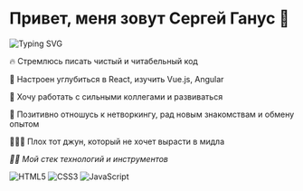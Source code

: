 <!-- ### Hi there 👋 -->

<!--
**sergeyganus/sergeyganus** is a ✨ _special_ ✨ repository because its `README.md` (this file) appears on your GitHub profile.

Here are some ideas to get you started:

- 🔭 I’m currently working on ...
- 🌱 I’m currently learning ...
- 👯 I’m looking to collaborate on ...
- 🤔 I’m looking for help with ...
- 💬 Ask me about ...
- 📫 How to reach me: ...
- 😄 Pronouns: ...
- ⚡ Fun fact: ...
-->

<h1 align="left">Привет, меня зовут Сергей Ганус 👋</h1>
<img src="https://readme-typing-svg.herokuapp.com?font=Fira+Code&pause=1000&color=784CF7&random=false&width=435&lines=Frontend-%D1%80%D0%B0%D0%B7%D1%80%D0%B0%D0%B1%D0%BE%D1%82%D1%87%D0%B8%D0%BA+%D0%B8%D0%B7+%D0%A0%D0%BE%D1%81%D1%81%D0%B8%D0%B8;%D0%A0%D0%B0%D0%B4+%D0%B7%D0%BD%D0%B0%D0%BA%D0%BE%D0%BC%D1%81%D1%82%D0%B2%D1%83" alt="Typing SVG" />

🔥 Стремлюсь писать чистый и читабельный код

🚀 Настроен углубиться в React, изучить Vue.js, Angular

💪 Хочу работать с сильными коллегами и развиваться

💛 Позитивно отношусь к нетворкингу, рад новым знакомствам и обмену опытом

🤟🏻💬 Плох тот джун, который не хочет вырасти в мидла

*🏋🏼 Мой стек технологий и инструментов*

![HTML5](https://img.shields.io/badge/html5-%23E34F26.svg?style=for-the-badge&logo=html5&logoColor=white)
![CSS3](https://img.shields.io/badge/css3-%231572B6.svg?style=for-the-badge&logo=css3&logoColor=white)
![JavaScript](https://img.shields.io/badge/javascript-%23323330.svg?style=for-the-badge&logo=javascript&logoColor=%23F7DF1E)
